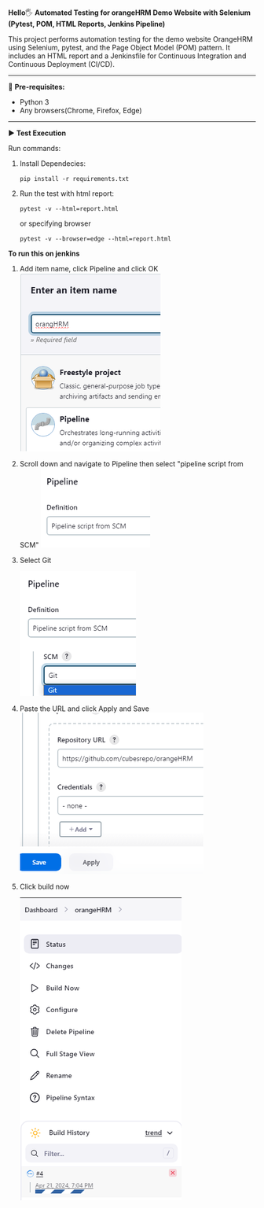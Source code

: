 **Hello**🖐 **Automated Testing for orangeHRM Demo Website with Selenium (Pytest, POM, HTML Reports, Jenkins Pipeline)**

This project performs automation testing for the demo website OrangeHRM using Selenium, pytest, and the Page Object Model (POM) pattern. It includes an HTML report and a Jenkinsfile for Continuous Integration and Continuous Deployment (CI/CD).
___________________________________________

🎯 **Pre-requisites:**
- Python 3
- Any browsers(Chrome, Firefox, Edge)
___________________________________________

▶ **Test Execution**

Run commands: 
1. Install Dependecies:

       pip install -r requirements.txt
2. Run the test with html report:

       pytest -v --html=report.html 
   or specifying browser

       pytest -v --browser=edge --html=report.html
    

**To run this on jenkins**
1. Add item name, click Pipeline and click OK
![img_6.png](img_6.png)
2. Scroll down and navigate to Pipeline then select "pipeline script from SCM"
![img_7.png](img_7.png)
3. Select Git

   ![img_8.png](img_8.png)
4. Paste the URL and click Apply and Save
   ![img_5.png](img_5.png)
5. Click build now
   
   ![img_9.png](img_9.png)



    
   
   
    
